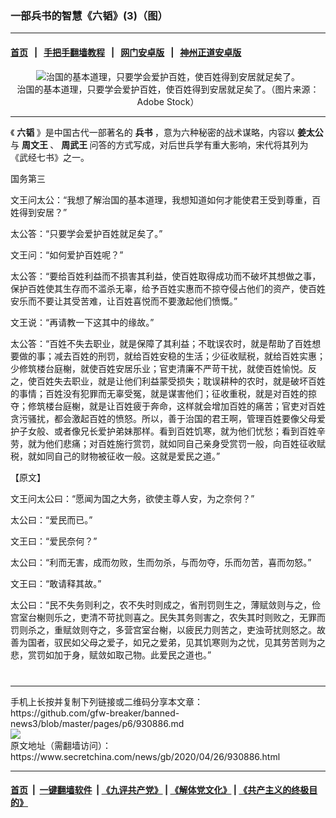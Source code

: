 ### 一部兵书的智慧《六韬》(3)（图）
------------------------

#### [首页](https://github.com/gfw-breaker/banned-news3/blob/master/README.md) &nbsp;&nbsp;|&nbsp;&nbsp; [手把手翻墙教程](https://github.com/gfw-breaker/guides/wiki) &nbsp;&nbsp;|&nbsp;&nbsp; [网门安卓版](https://github.com/oGate2/oGate) &nbsp;&nbsp;|&nbsp;&nbsp; [神州正道安卓版](https://github.com/SzzdOgate/update) 



<div class="article_right" style="fone-color:#000">
 <p style="text-align: center;">
  <img alt="治国的基本道理，只要学会爱护百姓，使百姓得到安居就足矣了。" src="https://img3.secretchina.com/pic/2020/4-25/p2677532a176110557-ss.jpg"/>
  <br>
   治国的基本道理，只要学会爱护百姓，使百姓得到安居就足矣了。（图片来源：Adobe Stock）
   <span id="hideid" name="hideid" style="color:red;display:none;">
    <span href="https://www.secretchina.com">
    </span>
   </span>
  </br>
 </p>
 <div id="txt-mid1-t21-2017">
  

---


  </div>
 </div>
 <p>
  《
  <strong>
   六韬
  </strong>
  》是中国古代一部著名的
  <strong>
   <span href="https://www.secretchina.com/news/gb/tag/兵书" target="_blank">
    兵书
   </span>
  </strong>
  ，意为六种秘密的战术谋略，内容以
  <strong>
   姜太公
  </strong>
  与
  <strong>
   周文王
  </strong>
  、
  <strong>
   周武王
  </strong>
  问答的方式写成，对后世兵学有重大影响，宋代将其列为《武经七书》之一。
  <span id="hideid" name="hideid" style="color:red;display:none;">
   <span href="https://www.secretchina.com">
   </span>
  </span>
 </p>
 <p>
  国务第三
 </p>
 <p>
  文王问太公：“我想了解治国的基本道理，我想知道如何才能使君王受到尊重，百姓得到安居？”
 </p>
 <p>
  太公答：“只要学会爱护百姓就足矣了。”
 </p>
 <p>
  文王问：“如何爱护百姓呢？”
 </p>
 <p>
  太公答：“要给百姓利益而不损害其利益，使百姓取得成功而不破坏其想做之事，保护百姓使其生存而不滥杀无辜，给予百姓实惠而不掠夺侵占他们的资产，使百姓安乐而不要让其受苦难，让百姓喜悦而不要激起他们愤慨。”
 </p>
 <p>
  文王说：“再请教一下这其中的缘故。”
 </p>
 <p>
  太公答：“百姓不失去职业，就是保障了其利益；不耽误农时，就是帮助了百姓想要做的事；减去百姓的刑罚，就给百姓安稳的生活；少征收赋税，就给百姓实惠；少修筑楼台庭榭，就使百姓安居乐业；官吏清廉不严苛干扰，就使百姓愉悦。反之，使百姓失去职业，就是让他们利益蒙受损失；耽误耕种的农时，就是破坏百姓的事情；百姓没有犯罪而无辜受冤，就是谋害他们；征收重税，就是对百姓的掠夺；修筑楼台庭榭，就是让百姓疲于奔命，这样就会增加百姓的痛苦；官吏对百姓贪污骚扰，都会激起百姓的愤怒。所以，善于治国的君王啊，管理百姓要像父母爱护子女般、或者像兄长爱护弟妹那样。看到百姓饥寒，就为他们忧愁；看到百姓辛劳，就为他们悲痛；对百姓施行赏罚，就如同自己亲身受赏罚一般，向百姓征收赋税，就如同自己的财物被征收一般。这就是爱民之道。”
 </p>
 <p>
  【原文】
 </p>
 <p>
  文王问太公曰：“愿闻为国之大务，欲使主尊人安，为之奈何？”
 </p>
 <p>
  太公曰：“爱民而已。”
 </p>
 <p>
  文王曰：“爱民奈何？”
 </p>
 <p>
  太公曰：“利而无害，成而勿败，生而勿杀，与而勿夺，乐而勿苦，喜而勿怒。”
 </p>
 <p>
  文王曰：“敢请释其故。”
 </p>
 <p>
  太公曰：“民不失务则利之，农不失时则成之，省刑罚则生之，薄赋敛则与之，俭宫室台榭则乐之，吏清不苛扰则喜之。民失其务则害之，农失其时则败之，无罪而罚则杀之，重赋敛则夺之，多营宫室台榭，以疲民力则苦之，吏浊苛扰则怒之。故善为国者，驭民如父母之爱子，如兄之爱弟，见其饥寒则为之忧，见其劳苦则为之悲，赏罚如加于身，赋敛如取己物。此爱民之道也。”
  <center>
   <div>
    <div id="txt-mid2-t22-2017" style="display: block;  max-height: 351px;  overflow: hidden;">
     <div id="SC-21xxx">
     </div>
     <ins class="adsbygoogle" data-ad-client="ca-pub-1276641434651360" data-ad-format="auto" data-ad-slot="4301710469" data-full-width-responsive="true" style="display:block">
     </ins>
    </div>
   </div>
  </center>
  <div style="padding-top:12px;">
  </div>
 </p>
</div>

<hr/>
手机上长按并复制下列链接或二维码分享本文章：<br/>
https://github.com/gfw-breaker/banned-news3/blob/master/pages/p6/930886.md <br/>
<a href='https://github.com/gfw-breaker/banned-news3/blob/master/pages/p6/930886.md'><img src='https://github.com/gfw-breaker/banned-news3/blob/master/pages/p6/930886.md.png'/></a> <br/>
原文地址（需翻墙访问）：https://www.secretchina.com/news/gb/2020/04/26/930886.html


------------------------
#### [首页](https://github.com/gfw-breaker/banned-news3/blob/master/README.md) &nbsp;|&nbsp; [一键翻墙软件](https://github.com/gfw-breaker/nogfw/blob/master/README.md) &nbsp;| [《九评共产党》](https://github.com/gfw-breaker/9ping.md/blob/master/README.md#九评之一评共产党是什么) | [《解体党文化》](https://github.com/gfw-breaker/jtdwh.md/blob/master/README.md) | [《共产主义的终极目的》](https://github.com/gfw-breaker/gczydzjmd.md/blob/master/README.md)


<img src='http://gfw-breaker.win/banned-news3/pages/p6/930886.md' width='0px' height='0px'/>